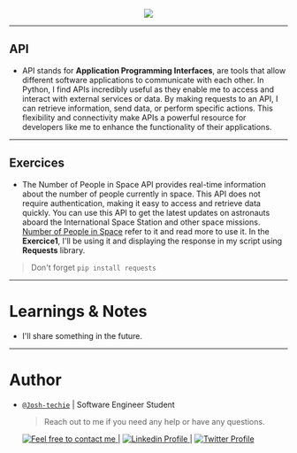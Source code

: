 <p align="center">
<img src ="https://th.bing.com/th/id/OIP.ZDTuzmlbnx_oUYdjHQ662wAAAA?rs=1&pid=ImgDetMain">
</p>

---

<h2> API </h2>

- API stands for **Application Programming Interfaces**, are tools that allow different software applications to communicate with each other. In Python, I find APIs incredibly useful as they enable me to access and interact with external services or data. By making requests to an API, I can retrieve information, send data, or perform specific actions. This flexibility and connectivity make APIs a powerful resource for developers like me to enhance the functionality of their applications.

---

<h2> Exercices </h2>

- The Number of People in Space API provides real-time information about the number of people currently in space. This API does not require authentication, making it easy to access and retrieve data quickly. You can use this API to get the latest updates on astronauts aboard the International Space Station and other space missions. [Number of People in Space](https://open-notify.org/Open-Notify-API/) refer to it and read more to use it. In the **Exercice1**, I'll be using it and displaying the response in my script using **Requests** library.

> Don't forget `pip install requests`

---

<h1> Learnings & Notes </h1>

- I'll share something in the future.

---

<h1> Author </h1>

- [`@Josh-techie`](https://github.com/Josh-techie) | Software Engineer Student

  > Reach out to me if you need any help or have any questions.

  <a href="mailto:youssef.abouyahia@e-polytechnique.ma">
    <img alt="Feel free to contact me" src="https://img.shields.io/badge/-Ask_me_anything-blue?style=flat&logo=Gmail&logoColor=white&link=mailto:youssef.abouyahia@e-polytechnique.ma&color=3d85c6" />
  </a>
  <span> | </span>
    <a href="https://www.linkedin.com/in/youssef-abouyahia/">
        <img alt="Linkedin Profile" src="https://img.shields.io/badge/-Linkedin-0072b1?style=flat&logo=Linkedin&logoColor=white&link=https://www.linkedin.com/in/youssef-abouyahia/" />
    </a>
    <span> | </span>
    <a href="https://twitter.com/JoesephAb">
        <img alt="Twitter Profile" src="https://img.shields.io/badge/-Twitter-0072b1?style=flat&logo=Twitter&logoColor=white&link=https://twitter.com/JoesephAb&color=1DA1F2" />
    </a>

